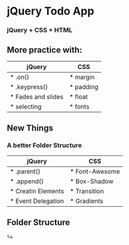# jQuery Todo App
### jQuery + CSS + HTML

## More practice with:




| jQuery             | CSS       |
| ------------------ | --------- |
| * .on()            | * margin  |
| * .keypress()      | * padding |
| * Fades and slides | * float   |
| * selecting        | * fonts   |

## New Things
### A better Folder Structure

| jQuery             | CSS            |
| ------------------ | -------------- |
| * .parent()        | * Font-Awesome |
| * .append()        | * Box-Shadow   |
| * Creatin Elements | * Transition   |
| * Event Delegation | * Gradients    |

## Folder Structure

:arrow_right_hook:

<!-- toDoListProject Directory
    :arrow_right_hook: assets directory
        :arrow_right_hook: css direcrtory
        :arrow_right_hook: js directory
    :arrow_right_hook: index.html file -->